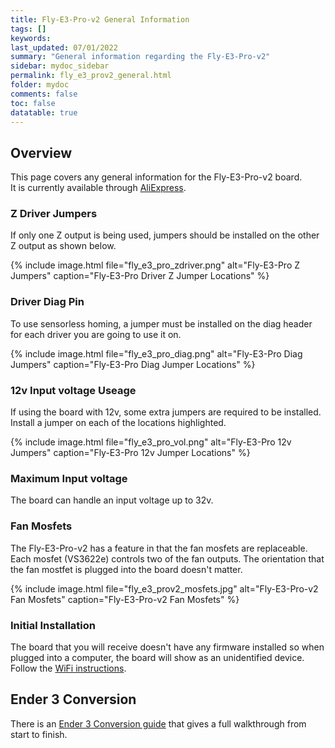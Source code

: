```yaml
---
title: Fly-E3-Pro-v2 General Information
tags: []
keywords: 
last_updated: 07/01/2022
summary: "General information regarding the Fly-E3-Pro-v2"
sidebar: mydoc_sidebar
permalink: fly_e3_prov2_general.html
folder: mydoc
comments: false
toc: false
datatable: true
---
```


## Overview

This page covers any general information for the Fly-E3-Pro-v2 board.  
It is currently available through [AliExpress](https://www.aliexpress.com/item/1005002372751834.html).  

### Z Driver Jumpers

If only one Z output is being used, jumpers should be installed on the other Z output as shown below.

{% include image.html file="fly_e3_pro_zdriver.png" alt="Fly-E3-Pro Z Jumpers" caption="Fly-E3-Pro Driver Z Jumper Locations" %}

### Driver Diag Pin

To use sensorless homing, a jumper must be installed on the diag header for each driver you are going to use it on.

{% include image.html file="fly_e3_pro_diag.png" alt="Fly-E3-Pro Diag Jumpers" caption="Fly-E3-Pro Diag Jumper Locations" %}

### 12v Input voltage Useage

If using the board with 12v, some extra jumpers are required to be installed.
Install a jumper on each of the locations highlighted.

{% include image.html file="fly_e3_pro_vol.png" alt="Fly-E3-Pro 12v Jumpers" caption="Fly-E3-Pro 12v Jumper Locations" %}

### Maximum Input voltage

The board can handle an input voltage up to 32v.

### Fan Mosfets

The Fly-E3-Pro-v2 has a feature in that the fan mosfets are replaceable.
Each mosfet (VS3622e) controls two of the fan outputs.
The orientation that the fan mostfet is plugged into the board doesn't matter.

{% include image.html file="fly_e3_prov2_mosfets.jpg" alt="Fly-E3-Pro-v2 Fan Mosfets" caption="Fly-E3-Pro-v2 Fan Mosfets" %}

### Initial Installation

The board that you will receive doesn't have any firmware installed so when plugged into a computer, the board will show as an unidentified device.
Follow the [WiFi instructions](fly_e3_prov2_connected_wifi.html).

## Ender 3 Conversion

There is an [Ender 3 Conversion guide](ender_3_conversion.html) that gives a full walkthrough from start to finish.